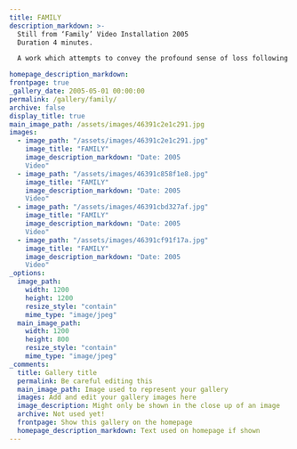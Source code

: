 ```yaml
---
title: FAMILY
description_markdown: >-
  Still from ‘Family’ Video Installation 2005  
  Duration 4 minutes.  

  A work which attempts to convey the profound sense of loss following a family bereavement and the comfort to be found in the familiarity of much loved objects within the home. A poignant glimpse at grief in old age, memory and echoes of childhood and family life remaining.

homepage_description_markdown: 
frontpage: true
_gallery_date: 2005-05-01 00:00:00
permalink: /gallery/family/
archive: false
display_title: true
main_image_path: /assets/images/46391c2e1c291.jpg
images:
  - image_path: "/assets/images/46391c2e1c291.jpg"
    image_title: "FAMILY"
    image_description_markdown: "Date: 2005  
    Video"
  - image_path: "/assets/images/46391c858f1e8.jpg"
    image_title: "FAMILY"
    image_description_markdown: "Date: 2005  
    Video"
  - image_path: "/assets/images/46391cbd327af.jpg"
    image_title: "FAMILY"
    image_description_markdown: "Date: 2005  
    Video"
  - image_path: "/assets/images/46391cf91f17a.jpg"
    image_title: "FAMILY"
    image_description_markdown: "Date: 2005  
    Video"
_options:
  image_path:
    width: 1200
    height: 1200
    resize_style: "contain"
    mime_type: "image/jpeg"
  main_image_path:
    width: 1200
    height: 800
    resize_style: "contain"
    mime_type: "image/jpeg"
_comments:
  title: Gallery title
  permalink: Be careful editing this
  main_image_path: Image used to represent your gallery
  images: Add and edit your gallery images here
  image_description: Might only be shown in the close up of an image
  archive: Not used yet!
  frontpage: Show this gallery on the homepage
  homepage_description_markdown: Text used on homepage if shown
---
```



